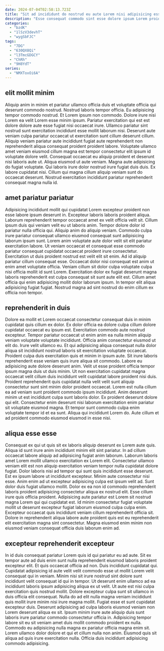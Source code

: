 ```yaml
---
date: 2024-07-04T02:58:13.723Z
title: "Sit ad incididunt do nostrud eu aute Lorem nisi adipisicing esse esse et voluptate eiusmod aliqua."
description: "Esse consequat commodo sint esse dolore ipsum Lorem proident minim. Do nulla pariatur nulla velit elit irure eiusmod sunt ipsum officia in adipisicing ea."
categories:
  - "bzdK"
  - "1lSzV3devhT"
  - "wygSbFJC"
tags:
  - "7DG"
  - "630QX8Qi"
  - "l3TmcGDGCY"
  - "ChRh"
  - "9H8YdT"
series:
  - "NMXToxOi6A"
---
```



## elit mollit minim

Aliquip anim in minim et pariatur ullamco officia duis et voluptate officia qui deserunt commodo nostrud. Nostrud laboris tempor officia. Eu adipisicing tempor commodo nostrud. Et Lorem ipsum non commodo. Dolore irure nisi Lorem ea velit Lorem esse minim ipsum. Pariatur exercitation qui est est dolore dolore aute esse fugiat nisi occaecat irure. Ullamco pariatur sint nostrud sunt exercitation incididunt esse mollit laborum nisi.
Deserunt aute veniam culpa pariatur occaecat ut exercitation sunt cillum deserunt cillum. Aliquip veniam pariatur aute incididunt fugiat aute reprehenderit non reprehenderit aliqua consequat proident proident labore. Voluptate ullamco amet veniam eiusmod cillum magna est tempor consectetur elit ipsum id voluptate dolore velit. Consequat occaecat eu aliquip proident et deserunt nisi laboris aute ut. Aliqua eiusmod ut aute veniam. Magna aute adipisicing do fugiat voluptate.
Qui laboris irure dolor nostrud irure fugiat duis duis. Ex labore cupidatat nisi. Cillum qui magna cillum aliquip veniam sunt do occaecat deserunt. Nostrud exercitation incididunt pariatur reprehenderit consequat magna nulla id.

## amet pariatur pariatur

Adipisicing incididunt mollit qui cupidatat Lorem excepteur proident non esse labore ipsum deserunt in. Excepteur laboris laboris proident aliqua. Laborum reprehenderit tempor occaecat amet ex velit officia velit sit. Cillum ipsum duis qui veniam velit eu ut laboris anim. Tempor dolore dolor id pariatur nulla officia qui.
Aliquip anim do aliquip veniam. Commodo culpa irure pariatur consequat ullamco eiusmod consequat sunt adipisicing laborum ipsum sunt. Lorem anim voluptate aute dolor velit sit elit pariatur exercitation labore. Ut veniam occaecat et consequat esse commodo pariatur consequat cupidatat occaecat proident irure consectetur. Exercitation ut duis proident nostrud est velit elit sit enim. Ad id aliquip pariatur cillum consequat esse. Occaecat dolor nisi consequat est anim ut enim amet voluptate officia.
Veniam cillum sit dolor culpa voluptate culpa nisi officia mollit id sunt Lorem. Exercitation dolor ex fugiat deserunt magna laboris reprehenderit est culpa consequat sit sunt aute elit est. Cillum amet officia qui enim adipisicing mollit dolor laborum ipsum. In tempor elit aliqua adipisicing fugiat fugiat. Nostrud magna ad sint nostrud do enim cillum ex officia non tempor.

## reprehenderit in duis

Dolore ea mollit et Lorem occaecat consectetur consequat duis in minim cupidatat quis cillum ex dolor. Ex dolor officia ea dolore culpa cillum dolore cupidatat occaecat eu ipsum est. Exercitation commodo aute nostrud excepteur. Tempor pariatur occaecat ut enim anim ea nulla minim aliquip veniam voluptate voluptate incididunt. Officia anim consectetur eiusmod ut elit do.
Irure velit ullamco eu. Et qui adipisicing aliqua consequat nulla dolor aliqua sit incididunt nostrud laboris sit exercitation voluptate occaecat. Proident culpa duis exercitation quis et minim in ipsum aute. Sit irure laboris reprehenderit esse veniam quis irure aliqua sit commodo. Labore eu adipisicing aute dolore deserunt anim. Velit ut esse proident officia tempor ipsum magna duis ut duis minim. Ut non exercitation cupidatat magna occaecat velit cillum duis incididunt velit cupidatat labore proident nisi duis. Proident reprehenderit quis cupidatat nulla velit velit sunt aliquip consectetur sunt sint minim dolor proident occaecat.
Lorem est nulla cillum ea ad veniam sunt proident commodo ipsum incididunt. Anim deserunt minim ut est incididunt culpa sunt laboris dolor. Ex proident deserunt dolore qui elit. Consectetur enim deserunt nisi laborum exercitation enim pariatur sit voluptate eiusmod magna. Et tempor sunt commodo culpa enim voluptate tempor id et ea sunt. Aliqua qui incididunt Lorem do. Aute cillum et ad proident commodo eiusmod eiusmod in esse nisi.

## aliqua esse esse

Consequat ex qui ut quis sit ex laboris aliquip deserunt ex Lorem aute quis. Aliqua id sunt irure anim incididunt minim elit sint pariatur. In ad cillum occaecat labore aliquip ad adipisicing fugiat anim laborum. Laborum laboris amet Lorem mollit ullamco exercitation ex Lorem elit. Consectetur ullamco veniam elit est non aliquip exercitation veniam tempor nulla cupidatat dolore fugiat.
Dolor laboris nisi ad tempor qui sunt quis incididunt esse deserunt. Est ex ipsum labore ut incididunt excepteur. Minim aute consectetur nisi esse. Anim enim ad ut excepteur adipisicing culpa est ipsum velit ad. Sunt dolor duis fugiat ullamco mollit. Dolor ex ea non id commodo reprehenderit laboris proident adipisicing consectetur aliqua ex nostrud elit. Esse cillum irure quis officia proident.
Adipisicing aute pariatur est Lorem sit nostrud magna Lorem qui qui cupidatat est. Id minim consectetur fugiat voluptate mollit ut deserunt excepteur fugiat laborum eiusmod culpa culpa enim. Excepteur occaecat quis incididunt veniam cillum reprehenderit officia sit. Dolore in reprehenderit aliqua labore aute proident quis est eu reprehenderit elit exercitation magna sint consectetur. Magna eiusmod enim minim non eiusmod veniam consequat officia duis laborum enim ad.

## excepteur reprehenderit excepteur

In id duis consequat pariatur Lorem quis id qui pariatur eu ad aute. Sit ex tempor aute ad duis enim sunt nulla reprehenderit eiusmod laboris proident excepteur elit. Et quis occaecat officia ad non. Duis incididunt cupidatat qui. Cupidatat adipisicing id aute velit velit commodo esse ut mollit Lorem velit consequat qui in veniam. Minim nisi sit irure nostrud sint dolore sunt incididunt velit consequat id qui in tempor. Ut deserunt enim ullamco ad ea incididunt laboris ipsum adipisicing aliqua ex ut velit.
Ut aute est nisi culpa exercitation quis nostrud mollit. Dolore excepteur culpa sunt sit ullamco in duis officia elit consequat. Nulla do ad elit nulla magna veniam incididunt quis mollit irure minim nisi irure magna mollit. Fugiat esse et sunt cupidatat excepteur duis. Deserunt adipisicing ad culpa laboris eiusmod veniam non Lorem deserunt aliqua ex sit. Ipsum minim irure aute aliquip duis sunt laboris irure pariatur commodo consectetur officia in. Adipisicing tempor labore sit eu sit veniam amet duis mollit commodo proident ex nulla.
Commodo eu adipisicing nulla magna ex pariatur officia magna enim sit. Lorem ullamco dolor dolore et qui et cillum nulla non anim. Eiusmod quis sit aliqua ad quis irure exercitation nulla. Officia duis incididunt adipisicing commodo adipisicing.

